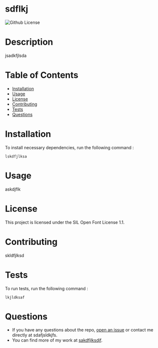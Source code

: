 # sdflkj
  ![Github License](https://img.shields.io/badge/License-OFL_1.1-lightgreen.svg)

  # Description
  jsadkfjlsda

  # Table of Contents
  * [Installation](#installation)
  * [Usage](#usage)
  * [License](#license)
  * [Contributing](#contributing)
  * [Tests](#tests)
  * [Questions](#questions)
  
  # Installation
  To install necessary dependencies, run the following command : 
  <pre><code>lskdfjlksa</code></pre>

  # Usage
  askdjflk

  # License
  This project is licensed under the SIL Open Font License 1.1.

  # Contributing
  skldfjlksd

  # Tests
  To run tests, run the following command :
  <pre><code>lkjldksaf</code></pre>

  # Questions
  * If you have any questions about the repo, 
  [open an issue](https://github.com/sakdfjlksdjf/sdflkj/issues/new) 
  or contact me directly at sdafjsldkjfs. 
  * You can find more of my work at [sakdfjlksdjf](https://github.com/sakdfjlksdjf).
